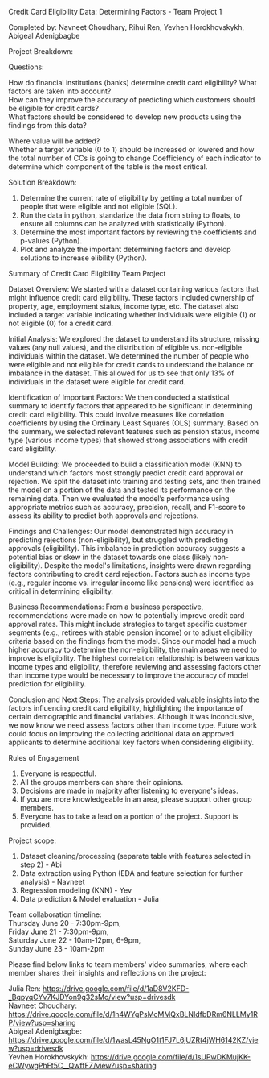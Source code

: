 Credit Card Eligibility Data: Determining Factors - Team Project 1  

Completed by: Navneet Choudhary, Rihui Ren, Yevhen Horokhovskykh, Abigeal Adenigbagbe


Project Breakdown:

Questions:

How do financial institutions (banks) determine credit card eligibility? What factors are taken into account? <br>
How can they improve the accuracy of predicting which customers should be eligible for credit cards? <br>
What factors should be considered to develop new products using the findings from this data?

Where value will be added? <br>
Whether a target variable (0 to 1) should be increased or lowered and how the total number of CCs is going to change
Coefficiency of each indicator to determine which component of the table is the most critical.

Solution Breakdown:
1) Determine the current rate of eligibility by getting a total number of people that were eligible and not eligible (SQL).
2) Run the data in python, standarize the data from string to floats, to ensure all columns can be analyzed with statistically (Python).
3) Determine the most important factors by reviewing the coefficients and p-values (Python).
4) Plot and analyze the important determining factors and develop solutions to increase elibility (Python). 

Summary of Credit Card Eligibility Team Project

Dataset Overview:
We started with a dataset containing various factors that might influence credit card eligibility. These factors included ownership of property, age, employment status, income type, etc.
The dataset also included a target variable indicating whether individuals were eligible (1) or not eligible (0) for a credit card.

Initial Analysis:
We explored the dataset to understand its structure, missing values (any null values), and the distribution of eligible vs. non-eligible individuals within the dataset.
We determined the number of people who were eligible and not eligible for credit cards to understand the balance or imbalance in the dataset. This allowed for us to see that only 13% of individuals in the dataset were eligible for credit card.

Identification of Important Factors:
We then conducted a statistical summary to identify factors that appeared to be significant in determining credit card eligibility. This could involve measures like correlation coefficients by using the Ordinary Least Squares (OLS) summary.
Based on the summary, we selected relevant features such as pension status, income type (various income types) that showed strong associations with credit card eligibility.

Model Building:
We proceeded to build a classification model (KNN) to understand which factors most strongly predict credit card approval or rejection.
We split the dataset into training and testing sets, and then trained the model on a portion of the data and tested its performance on the remaining data.
Then we evaluated the model’s performance using appropriate metrics such as accuracy, precision, recall, and F1-score to assess its ability to predict both approvals and rejections.

Findings and Challenges:
Our model demonstrated high accuracy in predicting rejections (non-eligibility), but struggled with predicting approvals (eligibility). This imbalance in prediction accuracy suggests a potential bias or skew in the dataset towards one class (likely non-eligibility).
Despite the model's limitations, insights were drawn regarding factors contributing to credit card rejection. Factors such as income type (e.g., regular income vs. irregular income like pensions) were identified as critical in determining eligibility.

Business Recommendations:
From a business perspective, recommendations were made on how to potentially improve credit card approval rates. This might include strategies to target specific customer segments (e.g., retirees with stable pension income) or to adjust eligibility criteria based on the findings from the model.
Since our model had a much higher accuracy to determine the non-eligibility, the main areas we need to improve is eligibility. The highest correlation relationship is between various income types and eligibility, therefore reviewing and assessing factors other than income type would be necessary to improve the accuracy of model prediction for eligibility. 

Conclusion and Next Steps:
The analysis provided valuable insights into the factors influencing credit card eligibility, highlighting the importance of certain demographic and financial variables. Although it was inconclusive, we now know we need assess factors other than income type.
Future work could focus on improving the collecting additional data on approved applicants to determine additional key factors when considering eligibility.


Rules of Engagement
1. Everyone is respectful.
2. All the groups members can share their opinions.
3. Decisions are made in majority after listening to everyone's ideas.
4. If you are more knowledgeable in an area, please support other group members.
5. Everyone has to take a lead on a portion of the project. Support is provided.


Project scope:
1. Dataset cleaning/processing (separate table with features selected in step 2) - Abi
2. Data extraction using Python (EDA and feature selection for further analysis) - Navneet
3. Regression modeling (KNN) - Yev
4. Data prediction & Model evaluation - Julia


Team collaboration timeline:<br>
Thursday June 20 - 7:30pm-9pm,<br>
Friday June 21 - 7:30pm-9pm,<br>
Saturday June 22 - 10am-12pm, 6-9pm,<br>
Sunday June 23 - 10am-2pm

Please find below links to team members' video summaries, where each member shares their insights and reflections on the project:

Julia Ren: https://drive.google.com/file/d/1aD8V2KFD-_BqpyqCYv7KJDYon9g32sMo/view?usp=drivesdk <br>
Navneet Choudhary: https://drive.google.com/file/d/1h4WYgPsMcMMQxBLNIdfbDRm6NLLMy1RP/view?usp=sharing <br>
Abigeal Adenigbagbe: https://drive.google.com/file/d/1wasL45NgO1t1FJ7L6jUZRt4jWH6142KZ/view?usp=drivesdk <br>
Yevhen Horokhovskykh: https://drive.google.com/file/d/1sUPwDKMujKK-eCWywgPhFt5C__QwffFZ/view?usp=sharing

